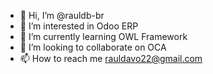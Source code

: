 - 👋 Hi, I’m @rauldb-br
- 👀 I’m interested in Odoo ERP
- 🌱 I’m currently learning OWL Framework
- 💞️ I’m looking to collaborate on OCA
- 📫 How to reach me rauldavo22@gmail.com

<!---
rauldb-br/rauldb-br is a ✨ special ✨ repository because its `README.md` (this file) appears on your GitHub profile.
You can click the Preview link to take a look at your changes.
--->
